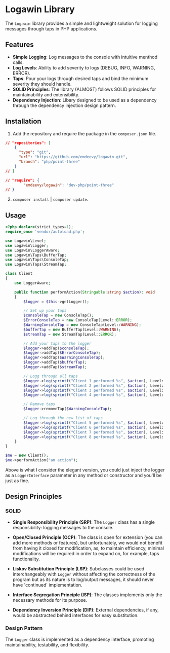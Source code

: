 # Logawin Library

The `Logawin` library provides a simple and lightweight solution for logging messages through taps in PHP applications.

## Features

- **Simple Logging**: Log messages to the console with intuitive menthod calls.
- **Log Levels**: Ability to add severity to logs (DEBUG, INFO, WARNING, ERROR).
- **Taps**: Pour your logs through desired taps and bind the minimum severity they should handle.
- **SOLID Principles**: The library (ALMOST) follows SOLID principles for maintainability and extensibility.
- **Dependency Injection**: Libary designed to be used as a dependency through the dependency injection design pattern.

## Installation

1. Add the repository and require the package in the `composer.json` file.

```json
// "repositories": [
    {
      "type": "git",
      "url": "https://github.com/emdeevy/logawin.git",
      "branch": "php/point-three"
    }
// ]
```
```json
// "require": {
        "emdeevy/logawin": "dev-php/point-three"
// }

```
2. `composer install` | `composer update`.
## Usage

```php
<?php declare(strict_types=1);
require_once 'vendor/autoload.php';

use Logawin\Level;
use Logawin\Logger;
use Logawin\LoggerAware;
use Logawin\Taps\BufferTap;
use Logawin\Taps\ConsoleTap;
use Logawin\Taps\StreamTap;

class Client
{
    use LoggerAware;

    public function performAction(Stringable|string $action): void
    {
        $logger = $this->getLogger();

        // Set up your taps
        $consoleTap = new ConsoleTap();
        $ErrorConsoleTap = new ConsoleTap(Level::ERROR);
        $WarningConsoleTap = new ConsoleTap(Level::WARNING);
        $bufferTap = new BufferTap(Level::WARNING);
        $streamTap = new StreamTap(Level::ERROR);

        // Add your taps to the logger
        $logger->addTap($consoleTap);
        $logger->addTap($ErrorConsoleTap);
        $logger->addTap($WarningConsoleTap);
        $logger->addTap($bufferTap);
        $logger->addTap($streamTap);

        // Logg through all taps
        $logger->log(sprintf("Client 1 performed %s", $action), Level::DEBUG);
        $logger->log(sprintf("Client 2 performed %s", $action), Level::INFO);
        $logger->log(sprintf("Client 3 performed %s", $action), Level::WARNING);
        $logger->log(sprintf("Client 4 performed %s", $action), Level::ERROR);

        // Remove taps
        $logger->removeTap($WarningConsoleTap);

        // Log through the new list of taps
        $logger->log(sprintf("Client 5 performed %s", $action), Level::DEBUG);
        $logger->log(sprintf("Client 6 performed %s", $action), Level::INFO);
        $logger->log(sprintf("Client 7 performed %s", $action), Level::WARNING);
        $logger->log(sprintf("Client 8 performed %s", $action), Level::ERROR);
    }
}

$me = new Client();
$me->performAction("an action");
```

Above is what I consider the elegant version, you could just inject the logger as a `LoggerInterface` parameter in any method or constructor and you'll be just as fine.

## Design Principles

### SOLID

- **Single Responsibility Principle (SRP)**: The `Logger` class has a single responsibility: logging messages to the console.

- **Open/Closed Principle (OCP)**: The class is open for extension (you can add more methods or features), but unfortunately, we would not benefit from having it closed for modification, as, to maintain efficiency, minimal modifications will be required in order to expand on, for example, taps functionality.

- **Liskov Substitution Principle (LSP)**: Subclasses could be used interchangeably with `Logger` without affecting the correctness of the program but as its nature is to log/output messages, it should never have 'continued' implementation.

- **Interface Segregation Principle (ISP)**: The classes implements only the necessary methods for its purpose.

- **Dependency Inversion Principle (DIP)**: External dependencies, if any, would be abstracted behind interfaces for easy substitution.

### Design Pattern

The `Logger` class is implemented as a dependency interface, promoting maintainability, testability, and flexibility.
